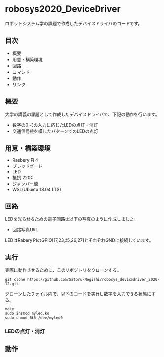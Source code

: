 # robosys2020_DeviceDriver
ロボットシステム学の課題で作成したデバイスドライバのコードです。

## 目次
- 概要
- 用意・構築環境
- 回路
- コマンド
- 動作
- リンク

## 概要
大学の講義の課題として作成したデバイスドライバで、下記の動作を行います。
- 数字の0~3の入力に応じたLEDの点灯・消灯
- 交通信号機を模したパターンでのLEDの点灯

## 用意・構築環境
- Rasbery Pi 4
- ブレッドボード
- LED
- 抵抗 220Ω
- ジャンパー線
- WSL(Ubuntu 18.04 LTS)

## 回路
LEDを光らせるための電子回路は以下の写真のように作成しました。
- 回路写真URL  

LEDはRabery PIのGPIO[17,23,25,26,27]とそれぞれGNDに接続しています。

## 実行
実際に動作させるために、このリポジトリをクローンする。
```
git clone https://github.com/Satoru-Negishi/robosys_devicedriver_2020-12.git
```
クローンしたファイル内で、以下のコードを実行し数字を入力できる状態にする。
```
make
sudo insmod myled.ko
sudo chmod 666 /dev/myled0
```

### LEDの点灯・消灯

## 動作
